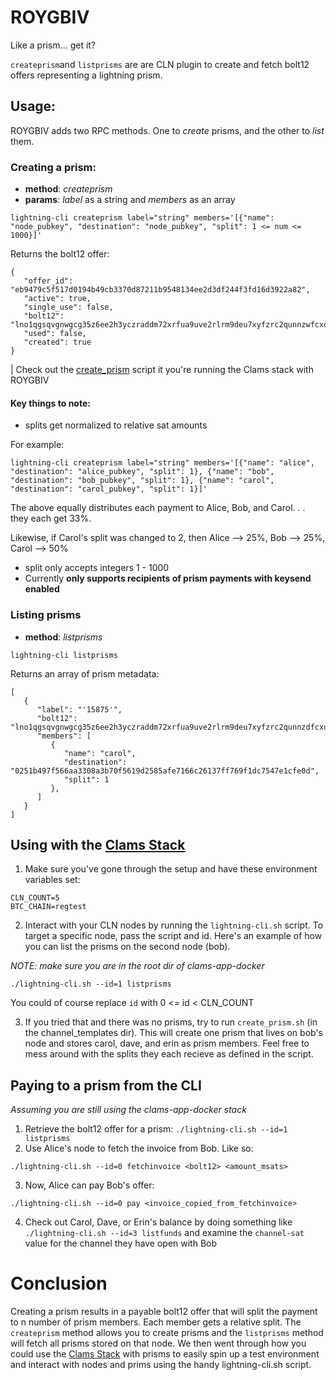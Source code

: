 # ROYGBIV

Like a prism... get it?

`createprism`and `listprisms` are are CLN plugin to create and fetch bolt12 offers representing a lightning prism.

## Usage:

ROYGBIV adds two RPC methods. One to _create_ prisms, and the other to _list_ them.

### Creating a prism:

- **method**: _createprism_
- **params**: _label_ as a string and _members_ as an array

```
lightning-cli createprism label="string" members='[{"name": "node_pubkey", "destination": "node_pubkey", "split": 1 <= num <= 1000}]'
```

Returns the bolt12 offer:

```
{
   "offer_id": "eb9479c5f517d0194b49cb3370d87211b9548134ee2d3df244f3fd16d3922a82",
   "active": true,
   "single_use": false,
   "bolt12": "lno1qgsqvgnwgcg35z6ee2h3yczraddm72xrfua9uve2rlrm9deu7xyfzrc2qunnzwfcxq6jw93pq05mpwn9adpag8pw6jzefwyh38zte0p73zf9lfkc8mvwq6gm9ekvz",
   "used": false,
   "created": true
}

```

| Check out the [create_prism](https://github.com/farscapian/clams-app-docker/blob/main/channel_templates/create_prism.sh) script it you're running the Clams stack with ROYGBIV

#### Key things to note:

- splits get normalized to relative sat amounts

For example:

```
lightning-cli createprism label="string" members='[{"name": "alice", "destination": "alice_pubkey", "split": 1}, {"name": "bob", "destination": "bob_pubkey", "split": 1}, {"name": "carol", "destination": "carol_pubkey", "split": 1}]'
```

The above equally distributes each payment to Alice, Bob, and Carol. . . they each get 33%.

Likewise, if Carol's split was changed to 2, then Alice --> 25%, Bob --> 25%, Carol --> 50%

- split only accepts integers 1 - 1000
- Currently **only supports recipients of prism payments with keysend enabled**

### Listing prisms

- **method**: _listprisms_

```
lightning-cli listprisms
```

Returns an array of prism metadata:

```
[
   {
      "label": "'15875'",
      "bolt12": "lno1qgsqvgnwgcg35z6ee2h3yczraddm72xrfua9uve2rlrm9deu7xyfzrc2qunnzdfcxu6jw93pqwmglk2a6d6lxdpqcj4ewlmrtpuseguafyh2l48y6fnav5rqgewvj"
      "members": [
         {
            "name": "carol",
            "destination": "0251b497f566aa3308a3b70f5619d2585afe7166c26137ff769f1dc7547e1cfe0d",
            "split": 1
         },
      ]
   }
]

```

## Using with the [Clams Stack](https://github.com/farscapian/clams-app-docker)

1. Make sure you've gone through the setup and have these environment variables set:

```
CLN_COUNT=5
BTC_CHAIN=regtest
```

2. Interact with your CLN nodes by running the `lightning-cli.sh` script. To target a specific node, pass the script and id. Here's an example of how you can list the prisms on the second node (bob).

_NOTE: make sure you are in the root dir of clams-app-docker_

```
./lightning-cli.sh --id=1 listprisms
```

You could of course replace `id` with 0 <= id < CLN_COUNT

3. If you tried that and there was no prisms, try to run `create_prism.sh` (in the channel_templates dir). This will create one prism that lives on bob's node and stores carol, dave, and erin as prism members. Feel free to mess around with the splits they each recieve as defined in the script.

## Paying to a prism from the CLI

_Assuming you are still using the clams-app-docker stack_

1. Retrieve the bolt12 offer for a prism: `./lightning-cli.sh --id=1 listprisms`
2. Use Alice's node to fetch the invoice from Bob. Like so:

```
./lightning-cli.sh --id=0 fetchinvoice <bolt12> <amount_msats>
```

3. Now, Alice can pay Bob's offer:

```
./lightning-cli.sh --id=0 pay <invoice_copied_from_fetchinvoice>
```

4. Check out Carol, Dave, or Erin's balance by doing something like `./lightning-cli.sh --id=3 listfunds` and examine the `channel-sat` value for the channel they have open with Bob

# Conclusion

Creating a prism results in a payable bolt12 offer that will split the payment to n number of prism members. Each member gets a relative split. The `createprism` method allows you to create prisms and the `listprisms` method will fetch all prisms stored on that node. We then went through how you could use the [Clams Stack](https://github.com/farscapian/clams-app-docker) with prisms to easily spin up a test environment and interact with nodes and prims using the handy lightning-cli.sh script.
